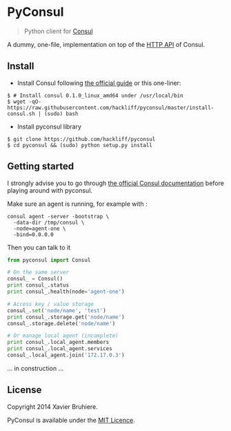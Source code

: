PyConsul
========

> Python client for [Consul][1]


A dummy, one-file, implementation on top of the [HTTP API][5] of Consul.

Install
-------

* Install Consul following [the official guide][3] or this one-liner:

```console
$ # Install consul 0.1.0_linux_amd64 under /usr/local/bin
$ wget -qO- https://raw.githubusercontent.com/hackliff/pyconsul/master/install-consul.sh | (sudo) bash
```

* Install pyconsul library

```console
$ git clone https://github.com/hackliff/pyconsul
$ cd pyconsul && (sudo) python setup.py install
```


Getting started
---------------

I strongly advise you to go through [the official Consul documentation][4]
before playing around with pyconsul.

Make sure an agent is running, for example with :

```console
consul agent -server -bootstrap \
  -data-dir /tmp/consul \
  -node=agent-one \
  -bind=0.0.0.0
```

Then you can talk to it

```python
from pyconsul import Consul

# On the same server
consul_ = Consul()
print consul_.status
print consul_.health(node='agent-one')

# Access key / value storage
consul_.set('node/name', 'test')
print consul_.storage.get('node/name')
consul_.storage.delete('node/name')

# Or manage local agent (incomplete)
print consul_.local_agent.members
print consul_.local_agent.services
consul_.local_agent.join('172.17.0.3')
```

... in construction ...



License
-------

Copyright 2014 Xavier Bruhiere.

PyConsul is available under the [MIT Licence][2].


[1]: http://consul.io
[2]: http://opensource.org/licenses/MIT
[3]: http://www.consul.io/intro/getting-started/install.html
[4]: http://www.consul.io/intro/
[5]: http://www.consul.io/docs/agent/http.html

